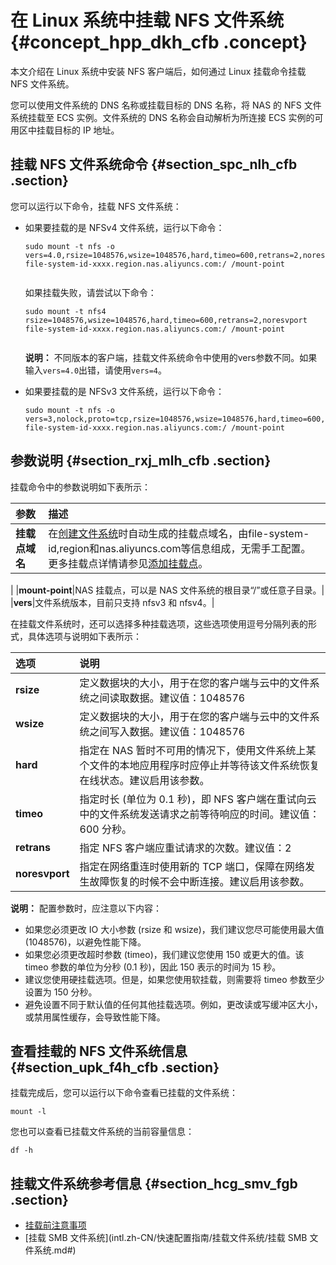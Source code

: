 # 在 Linux 系统中挂载 NFS 文件系统 {#concept_hpp_dkh_cfb .concept}

本文介绍在 Linux 系统中安装 NFS 客户端后，如何通过 Linux 挂载命令挂载 NFS 文件系统。

您可以使用文件系统的 DNS 名称或挂载目标的 DNS 名称，将 NAS 的 NFS 文件系统挂载至 ECS 实例。文件系统的 DNS 名称会自动解析为所连接 ECS 实例的可用区中挂载目标的 IP 地址。

## 挂载 NFS 文件系统命令 {#section_spc_nlh_cfb .section}

您可以运行以下命令，挂载 NFS 文件系统：

-   如果要挂载的是 NFSv4 文件系统，运行以下命令：

    ``` {#codeblock_1dn_mlv_0pn}
    sudo mount -t nfs -o vers=4.0,rsize=1048576,wsize=1048576,hard,timeo=600,retrans=2,noresvport file-system-id-xxxx.region.nas.aliyuncs.com:/ /mount-point
    						
    ```

    如果挂载失败，请尝试以下命令：

    ``` {#codeblock_2nk_fhi_30k}
    sudo mount -t nfs4 rsize=1048576,wsize=1048576,hard,timeo=600,retrans=2,noresvport file-system-id-xxxx.region.nas.aliyuncs.com:/ /mount-point
    						
    ```

    **说明：** 不同版本的客户端，挂载文件系统命令中使用的vers参数不同。如果输入`vers=4.0`出错，请使用`vers=4`。

-   如果要挂载的是 NFSv3 文件系统，运行以下命令：

    ``` {#codeblock_p19_9i4_wpc}
    sudo mount -t nfs -o vers=3,nolock,proto=tcp,rsize=1048576,wsize=1048576,hard,timeo=600,retrans=2,noresvport file-system-id-xxxx.region.nas.aliyuncs.com:/ /mount-point
    ```


## 参数说明 {#section_rxj_mlh_cfb .section}

挂载命令中的参数说明如下表所示：

|参数|描述|
|:-|:-|
|**挂载点域名**|在[创建文件系统](intl.zh-CN/快速配置指南/创建文件系统.md#)时自动生成的挂载点域名，由file-system-id,region和nas.aliyuncs.com等信息组成，无需手工配置。 更多挂载点详情请参见[添加挂载点](intl.zh-CN/快速配置指南/添加挂载点.md#)。

 |
|**mount-point**|NAS 挂载点，可以是 NAS 文件系统的根目录“/”或任意子目录。|
|**vers**|文件系统版本，目前只支持 nfsv3 和 nfsv4。|

在挂载文件系统时，还可以选择多种挂载选项，这些选项使用逗号分隔列表的形式，具体选项与说明如下表所示：

|选项|说明|
|:-|:-|
|**rsize**|定义数据块的大小，用于在您的客户端与云中的文件系统之间读取数据。建议值：1048576|
|**wsize**|定义数据块的大小，用于在您的客户端与云中的文件系统之间写入数据。建议值：1048576|
|**hard**|指定在 NAS 暂时不可用的情况下，使用文件系统上某个文件的本地应用程序时应停止并等待该文件系统恢复在线状态。建议启用该参数。|
|**timeo**|指定时长 \(单位为 0.1 秒\)，即 NFS 客户端在重试向云中的文件系统发送请求之前等待响应的时间。建议值：600 分秒。|
|**retrans**|指定 NFS 客户端应重试请求的次数。建议值：2|
|**noresvport**|指定在网络重连时使用新的 TCP 端口，保障在网络发生故障恢复的时候不会中断连接。建议启用该参数。|

**说明：** 配置参数时，应注意以下内容：

-   如果您必须更改 IO 大小参数 \(rsize 和 wsize\)，我们建议您尽可能使用最大值 \(1048576\)，以避免性能下降。
-   如果您必须更改超时参数 \(timeo\)，我们建议您使用 150 或更大的值。该 timeo 参数的单位为分秒 \(0.1 秒\)，因此 150 表示的时间为 15 秒。
-   建议您使用硬挂载选项。但是，如果您使用软挂载，则需要将 timeo 参数至少设置为 150 分秒。
-   避免设置不同于默认值的任何其他挂载选项。例如，更改读或写缓冲区大小，或禁用属性缓存，会导致性能下降。

## 查看挂载的 NFS 文件系统信息 {#section_upk_f4h_cfb .section}

挂载完成后，您可以运行以下命令查看已挂载的文件系统：

``` {#codeblock_hg7_4xy_fup}
mount -l
```

您也可以查看已挂载文件系统的当前容量信息：

``` {#codeblock_kj5_8ze_kt2}
df -h
```

## 挂载文件系统参考信息 {#section_hcg_smv_fgb .section}

-   [挂载前注意事项](intl.zh-CN/快速配置指南/挂载文件系统/挂载前注意事项.md#)
-   [挂载 SMB 文件系统](intl.zh-CN/快速配置指南/挂载文件系统/挂载 SMB 文件系统.md#)

